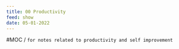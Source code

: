 ```yaml
---
title: 00 Productivity
feed: show
date: 05-01-2022
---
```


#MOC / `for notes related to productivity and self improvement`